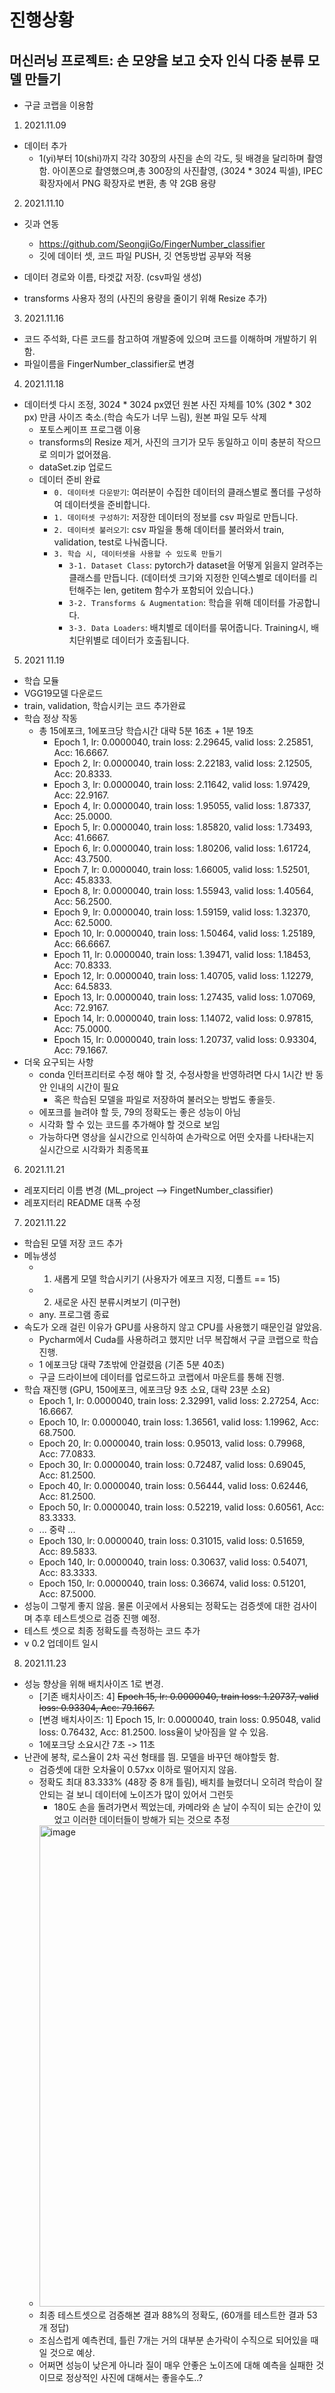 # 진행상황
## 머신러닝 프로젝트: 손 모양을 보고 숫자 인식 다중 분류 모델 만들기
- 구글 코랩을 이용함

1. 2021.11.09
- 데이터 추가
    - 1(yi)부터 10(shi)까지 각각 30장의 사진을 손의 각도, 뒷 배경을 달리하며 촬영함. 아이폰으로 촬영했으며,총 300장의 사진촬영, (3024 * 3024 픽셀), IPEC확장자에서 PNG 확장자로 변환, 총 약 2GB 용량

2. 2021.11.10
- 깃과 연동
    - https://github.com/SeongjiGo/FingerNumber_classifier
    - 깃에 데이터 셋, 코드 파일 PUSH, 깃 연동방법 공부와 적용
- 데이터 경로와 이름, 타겟값 저장. (csv파일 생성)

- transforms 사용자 정의 (사진의 용량을 줄이기 위해 Resize 추가)

3. 2021.11.16
- 코드 주석화, 다른 코드를 참고하여 개발중에 있으며 코드를 이해하며 개발하기 위함.
- 파일이름을 FingerNumber_classifier로 변경

4. 2021.11.18
- 데이터셋 다시 조정, 3024 * 3024 px였던 원본 사진 자체를 10% (302 * 302 px) 만큼 사이즈 축소.(학습 속도가 너무 느림), 원본 파일 모두 삭제
    - 포토스케이프 프로그램 이용
    - transforms의 Resize 제거, 사진의 크기가 모두 동일하고 이미 충분히 작으므로 의미가 없어졌음. 
    - dataSet.zip 업로드
    - 데이터 준비 완료
        - `0. 데이터셋 다운받기`: 여러분이 수집한 데이터의 클래스별로 폴더를 구성하여 데이터셋을 준비합니다.
        - `1. 데이터셋 구성하기`: 저장한 데이터의 정보를 csv 파일로 만듭니다.
        - `2. 데이터셋 불러오기`: csv 파일을 통해 데이터를 불러와서 train, validation, test로 나눠줍니다.
        - `3. 학습 시, 데이터셋을 사용할 수 있도록 만들기`
            - `3-1. Dataset Class`: pytorch가 dataset을 어떻게 읽을지 알려주는 클래스를 만듭니다. (데이터셋 크기와 지정한 인덱스별로 데이터를 리턴해주는 len, getitem 함수가 포함되어 있습니다.)
            - `3-2. Transforms & Augmentation`: 학습을 위해 데이터를 가공합니다.
            - `3-3. Data Loaders`: 배치별로 데이터를 묶어줍니다. Training시, 배치단위별로 데이터가 호출됩니다. 

5. 2021 11.19
- 학습 모듈
- VGG19모델 다운로드 
- train, validation, 학습시키는 코드 추가완료
- 학습 정상 작동
  - 총 15에포크, 1에포크당 학습시간 대략 5분 16초 + 1분 19초 
    - Epoch 1, lr: 0.0000040, train loss: 2.29645, valid loss: 2.25851, Acc: 16.6667.
    - Epoch 2, lr: 0.0000040, train loss: 2.22183, valid loss: 2.12505, Acc: 20.8333.
    - Epoch 3, lr: 0.0000040, train loss: 2.11642, valid loss: 1.97429, Acc: 22.9167.
    - Epoch 4, lr: 0.0000040, train loss: 1.95055, valid loss: 1.87337, Acc: 25.0000.
    - Epoch 5, lr: 0.0000040, train loss: 1.85820, valid loss: 1.73493, Acc: 41.6667.
    - Epoch 6, lr: 0.0000040, train loss: 1.80206, valid loss: 1.61724, Acc: 43.7500.
    - Epoch 7, lr: 0.0000040, train loss: 1.66005, valid loss: 1.52501, Acc: 45.8333.
    - Epoch 8, lr: 0.0000040, train loss: 1.55943, valid loss: 1.40564, Acc: 56.2500.
    - Epoch 9, lr: 0.0000040, train loss: 1.59159, valid loss: 1.32370, Acc: 62.5000.
    - Epoch 10, lr: 0.0000040, train loss: 1.50464, valid loss: 1.25189, Acc: 66.6667.
    - Epoch 11, lr: 0.0000040, train loss: 1.39471, valid loss: 1.18453, Acc: 70.8333.
    - Epoch 12, lr: 0.0000040, train loss: 1.40705, valid loss: 1.12279, Acc: 64.5833.
    - Epoch 13, lr: 0.0000040, train loss: 1.27435, valid loss: 1.07069, Acc: 72.9167.
    - Epoch 14, lr: 0.0000040, train loss: 1.14072, valid loss: 0.97815, Acc: 75.0000.
    - Epoch 15, lr: 0.0000040, train loss: 1.20737, valid loss: 0.93304, Acc: 79.1667.
- 더욱 요구되는 사항
  - conda 인터프리터로 수정 해야 할 것, 수정사항을 반영하려면 다시 1시간 반 동안 인내의 시간이 필요
    - 혹은 학습된 모델을 파일로 저장하여 불러오는 방법도 좋을듯.
  - 에포크를 늘려야 할 듯, 79의 정확도는 좋은 성능이 아님
  - 시각화 할 수 있는 코드를 추가해야 할 것으로 보임
  - 가능하다면 영상을 실시간으로 인식하여 손가락으로 어떤 숫자를 나타내는지 실시간으로 시각화가 최종목표

6. 2021.11.21
- 레포지터리 이름 변경 (ML_project --> FingetNumber_classifier)
- 레포지터리 README 대폭 수정

7. 2021.11.22
- 학습된 모델 저장 코드 추가
- 메뉴생성
  - 1. 새롭게 모델 학습시키기 (사용자가 에포크 지정, 디폴트 == 15)
  - 2. 새로운 사진 분류시켜보기 (미구현)
  - any. 프로그램 종료
- 속도가 오래 걸린 이유가 GPU를 사용하지 않고 CPU를 사용했기 때문인걸 알았음.
  - Pycharm에서 Cuda를 사용하려고 했지만 너무 복잡해서 구글 코랩으로 학습 진행.
  - 1 에포크당 대략 7초밖에 안걸렸음 (기존 5분 40초)
  - 구글 드라이브에 데이터를 업로드하고 코랩에서 마운트를 통해 진행.
- 학습 재진행 (GPU, 150에포크, 에포크당 9초 소요, 대략 23분 소요)
  - Epoch 1, lr: 0.0000040, train loss: 2.32991, valid loss: 2.27254, Acc: 16.6667.
  - Epoch 10, lr: 0.0000040, train loss: 1.36561, valid loss: 1.19962, Acc: 68.7500.
  - Epoch 20, lr: 0.0000040, train loss: 0.95013, valid loss: 0.79968, Acc: 77.0833.
  - Epoch 30, lr: 0.0000040, train loss: 0.72487, valid loss: 0.69045, Acc: 81.2500.
  - Epoch 40, lr: 0.0000040, train loss: 0.56444, valid loss: 0.62446, Acc: 81.2500.
  - Epoch 50, lr: 0.0000040, train loss: 0.52219, valid loss: 0.60561, Acc: 83.3333.
  - ... 중략 ...
  - Epoch 130, lr: 0.0000040, train loss: 0.31015, valid loss: 0.51659, Acc: 89.5833.
  - Epoch 140, lr: 0.0000040, train loss: 0.30637, valid loss: 0.54071, Acc: 83.3333.
  - Epoch 150, lr: 0.0000040, train loss: 0.36674, valid loss: 0.51201, Acc: 87.5000.
- 성능이 그렇게 좋지 않음. 물론 이곳에서 사용되는 정확도는 검증셋에 대한 검사이며 추후 테스트셋으로 검증 진행 예정.
- 테스트 셋으로 최종 정확도를 측정하는 코드 추가
- v 0.2 업데이트 일시

8. 2021.11.23
- 성능 향상을 위해 배치사이즈 1로 변경.
    - [기존 배치사이즈: 4] ~~Epoch 15, lr: 0.0000040, train loss: 1.20737, valid loss: 0.93304, Acc: 79.1667.~~
    - [변경 배치사이즈: 1] Epoch 15, lr: 0.0000040, train loss: 0.95048, valid loss: 0.76432, Acc: 81.2500. loss율이 낮아짐을 알 수 있음.
    - 1에포크당 소요시간 7초 -> 11초 
- 난관에 봉착, 로스율이 2차 곡선 형태를 띔. 모델을 바꾸던 해야할듯 함. 
    - 검증셋에 대한 오차율이 0.57xx 이하로 떨어지지 않음.
    - 정확도 최대 83.333% (48장 중 8개 틀림), 배치를 늘렸더니 오히려 학습이 잘 안되는 걸 보니 데이터에 노이즈가 많이 있어서 그런듯
        - 180도 손을 돌려가면서 찍었는데, 카메라와 손 날이 수직이 되는 순간이 있었고 이러한 데이터들이 방해가 되는 것으로 추정
    - <img width="770" alt="image" src="https://user-images.githubusercontent.com/46768743/142973490-b51548e9-d964-4556-b438-a52d4d7e56f5.png">
    - 최종 테스트셋으로 검증해본 결과 88%의 정확도, (60개를 테스트한 결과 53개 정답)
    - 조심스럽게 예측컨데, 틀린 7개는 거의 대부분 손가락이 수직으로 되어있을 때일 것으로 예상.
    - 어쩌면 성능이 낮은게 아니라 질이 매우 안좋은 노이즈에 대해 예측을 실패한 것이므로 정상적인 사진에 대해서는 좋을수도..?
